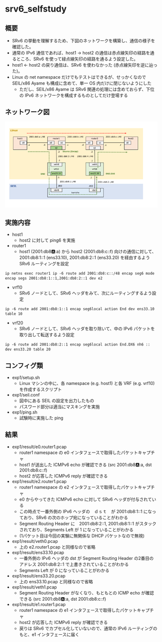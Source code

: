 # srv6_selfstudy
## 概要
* SRv6 の挙動を理解するため、下図のネットワークを構築し、通信の様子を確認した。
* 通常の IPv6 通信であれば、host1 → host2 の通信は赤点線矢印の経路を通るところ、SRv6 を使って緑点線矢印の経路を通るよう設定した。
* host1 ← host2 の戻り通信は、SRv6 を使わなかった (赤点線矢印を逆に辿った)。
* Linux の net namespace だけでもテストはできるが、せっかくなので SEIL/x86 Ayame も構成に含めて、単一 OS 内だけに閉じないようにした
  * ただし、SEIL/x86 Ayame は SRv6 関連の処理には含めておらず、下位の IPv6 ネットワークを構成するものとしてだけ登場する

## ネットワーク図
![nw](exp1/graph.png)

## 実施内容
* host1
  * host2 に対して ping6 を実施
* router1
  * host1 (2001:db8:a::a) から host2 (2001:db8:c::f) 向けの通信に対して、2001:db8:1::1 (ens33.10), 2001:db8:2::1 (ens33.20) を経由するよう SRv6 ルーティングを設定
```
ip netns exec router1 ip -6 route add 2001:db8:c::/48 encap seg6 mode encap segs 2001:db8:1::1,2001:db8:2::1 dev e2
```
* vrf10
  * SRv6 ノードとして、SRv6 ヘッダをみて、次にルーティングするよう設定
```
ip -6 route add 2001:db8:1::1 encap seg6local action End dev ens33.10 table 10
```
* vrf20
  * SRv6 ノードとして、SRv6 ヘッダを取り除いて、中の IPv6 パケットを取り出して転送するよう設定
```
ip -6 route add 2001:db8:2::1 encap seg6local action End.DX6 nh6 :: dev ens33.20 table 20
```

## コンフィグ類

* exp1/setup.sh
  * Linux マシンの中に、各 namespace (e.g. host1) と各 VRF (e.g. vrf10) を作成するスクリプト
* exp1/seil.conf
  * 図中にある SEIL の設定を出力したもの
  * パスワード部分は適当にマスキングを実施
* exp1/ping.sh
  * 試験時に実施した ping

## 結果

* exp1/result/e0.router1.pcap
  * router1 namespace の e0 インタフェースで取得したパケットキャプチャ
  * host1 が送出した ICMPv6 echo が確認できる (src 2001:db8:a::a, dst 2001:db8:c::f)
  * host2 が応答した ICMPv6 reply が確認できる
* exp1/result/e2.router1.pcap
  * router1 namespace の e2 インタフェースで取得したパケットキャプチャ
  * e0 からやってきた ICMPv6 echo に対して SRv6 ヘッダが付与されている
  * この時点で一番外側の IPv6 ヘッダの　ｄｓｔ　が 2001:db8:1::1 になっており、SRv6 の次のホップ宛になっていることがわかる
  * Segment Routing Header に　2001:db8:2::1, 2001:db8:1::1 がスタックされており、Segments Left が 1 になっていることがわかる
  * (1パケット目は今回の実験に無関係な DHCP パケットなので無視)
* exp1/result/veth0.pcap
  * 上の e2.router1.pcap と同様なので省略
* exp1/result/ens33.10.pcap
  * 一番外側の IPv6 ヘッダの dst が Segment Routing Header の2番目のアドレス 2001:db8:2::1 で上書きされていることがわかる
  * Segments Left が 0 になっていることがわかる
* exp1/result/ens33.20.pcap
  * 上の ens33.10.pcap と同様なので省略
* exp1/result/veth1.pcap
  * Segment Routing Header がなくなり、もともとの ICMP echo が確認できる (src 2001:db8:a::a, dst 2001:db8:c::f)
* exp1/result/e1.router1.pcap
  * router1 namespace の e1 インタフェースで取得したパケットキャプチャ
  * host2 が応答した ICMPv6 reply が確認できる
  * 戻りは SRv6 でカプセル化していないので、通常の IPv6 ルーティングのもと、e1 インタフェースに届く
